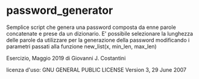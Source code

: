 # password_generator

Semplice script che genera una password composta da enne parole concatenate e prese da un
dizionario. E' possibile selezionare la lunghezza delle parole da utilizzare per 
la generazione della password modificando i parametri passati alla funzione new_list(x, min_len, max_len)

Esercizio, Maggio 2019
di Giovanni J. Costantini

licenza d'uso: GNU GENERAL PUBLIC LICENSE Version 3, 29 June 2007
